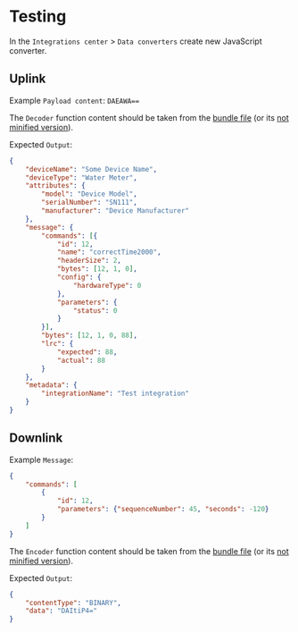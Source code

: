 # Testing


In the `Integrations center` > `Data converters` create new JavaScript converter.

## Uplink

Example `Payload content`: `DAEAWA==`

The `Decoder` function content should be taken from the [bundle file](../../../../dist/thingsboard/analog/uplink.min.js) (or its [not minified version](../../../../dist/thingsboard/analog/uplink.js)).

Expected `Output`:

```json
{
    "deviceName": "Some Device Name",
    "deviceType": "Water Meter",
    "attributes": {
        "model": "Device Model",
        "serialNumber": "SN111",
        "manufacturer": "Device Manufacturer"
    },
    "message": {
        "commands": [{
            "id": 12,
            "name": "correctTime2000",
            "headerSize": 2,
            "bytes": [12, 1, 0],
            "config": {
                "hardwareType": 0
            },
            "parameters": {
                "status": 0
            }
        }],
        "bytes": [12, 1, 0, 88],
        "lrc": {
            "expected": 88,
            "actual": 88
        }
    },
    "metadata": {
        "integrationName": "Test integration"
    }
}
```


## Downlink

Example `Message`:

```json
{
    "commands": [
        {
            "id": 12,
            "parameters": {"sequenceNumber": 45, "seconds": -120}
        }
    ]
}
```

The `Encoder` function content should be taken from the [bundle file](../../../../dist/thingsboard/analog/downlink.min.js) (or its [not minified version](../../../../dist/thingsboard/analog/downlink.js)).

Expected `Output`:

```json
{
    "contentType": "BINARY",
    "data": "DAItiP4="
}
```
